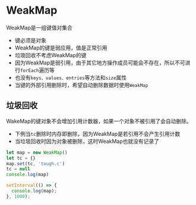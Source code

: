 # WeakMap

WeakMap是一组键值对集合

* 键必须是对象
* WeakMap的键是弱应用，值是正常引用
* 垃圾回收不考虑WeakMap的键
* 因为WeakMap是弱引用，由于其它地方操作成员可能会不存在，所以不可进行<code>forEach</code>遍历等
* 也没有<code>keys、values、entries</code>等方法和<code>size</code>属性
* 当键的外部引用删除时，希望自动删除数据时使用<code>WeakMap</code>

## 垃圾回收

WakeMap的键对象不会增加引用计数器，如果一个对象不被引用了会自动删除。

* 下例当<code>tc</code>删除时内存即删除，因为WeakMap是若引用不会产生引用计数
* 当垃圾回收时因为对象被删除，这时WeakMap也就没有记录了

```javascript
let map = new WeakMap()
let tc = {}
map.set(tc, 'tough.c')
tc = null
console.log(map)

setInterval(() => {
  console.log(map);
}, 1000);
```
